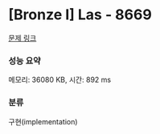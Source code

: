 # [Bronze I] Las - 8669 

[문제 링크](https://www.acmicpc.net/problem/8669) 

### 성능 요약

메모리: 36080 KB, 시간: 892 ms

### 분류

구현(implementation)

